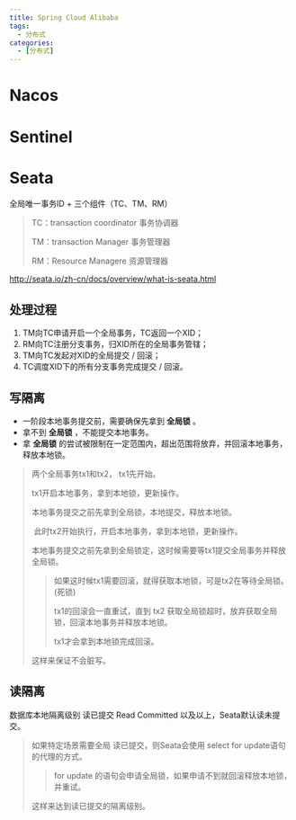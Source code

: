 ```yaml
---
title: Spring Cloud Alibaba
tags: 
  - 分布式
categories:
  - [分布式]
---
```




# Nacos



# Sentinel



# Seata

全局唯一事务ID + 三个组件（TC、TM、RM）

> TC：transaction coordinator 事务协调器
>
> TM：transaction Manager  事务管理器
>
> RM：Resource Managere 资源管理器

http://seata.io/zh-cn/docs/overview/what-is-seata.html

## 处理过程

1. TM向TC申请开启一个全局事务，TC返回一个XID；
2. RM向TC注册分支事务，归XID所在的全局事务管辖；
3. TM向TC发起对XID的全局提交 / 回滚；
4. TC调度XID下的所有分支事务完成提交 / 回滚。

## 写隔离

- 一阶段本地事务提交前，需要确保先拿到 **全局锁** 。
- 拿不到 **全局锁** ，不能提交本地事务。
- 拿 **全局锁** 的尝试被限制在一定范围内，超出范围将放弃，并回滚本地事务，释放本地锁。

> 两个全局事务tx1和tx2， tx1先开始。
>
> tx1开启本地事务，拿到本地锁，更新操作。
>
> 本地事务提交之前先拿到全局锁，本地提交，释放本地锁。
>
> ​	此时tx2开始执行，开启本地事务，拿到本地锁，更新操作。
>
> ​	本地事务提交之前先拿到全局锁定，这时候需要等tx1提交全局事务并释放全局锁。
>
> > 如果这时候tx1需要回滚，就得获取本地锁，可是tx2在等待全局锁。(死锁)
> >
> > tx1的回滚会一直重试，直到 tx2 获取全局锁超时，放弃获取全局锁，回滚本地事务并释放本地锁。
> >
> > tx1才会拿到本地锁完成回滚。
>
> 这样来保证不会脏写。

## 读隔离

数据库本地隔离级别 读已提交 Read Committed 以及以上，Seata默认读未提交。

> 如果特定场景需要全局 读已提交，则Seata会使用 select for update语句的代理的方式。
>
> > for update 的语句会申请全局锁，如果申请不到就回滚释放本地锁，并重试。
>
> 这样来达到读已提交的隔离级别。
